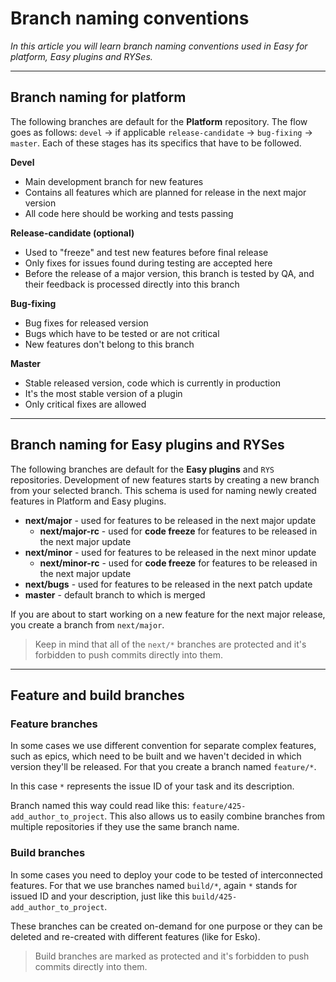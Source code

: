 # Branch naming conventions

*In this article you will learn branch naming conventions used in Easy for platform, Easy plugins and RYSes.*

---

## Branch naming for platform

The following branches are default for the **Platform** repository. The flow goes as follows: `devel` -> if applicable `release-candidate` -> `bug-fixing` -> `master`.
Each of these stages has its specifics that have to be followed.

**Devel**
- Main development branch for new features
- Contains all features which are planned for release in the next major version
- All code here should be working and tests passing

**Release-candidate (optional)**
- Used to "freeze" and test new features before final release
- Only fixes for issues found during testing are accepted here
- Before the release of a major version, this branch is tested by QA, and their feedback is processed directly into this branch

**Bug-fixing**
- Bug fixes for released version
- Bugs which have to be tested or are not critical
- New features don't belong to this branch

**Master**
- Stable released version, code which is currently in production
- It's the most stable version of a plugin
- Only critical fixes are allowed

---

## Branch naming for Easy plugins and RYSes
The following branches are default for the **Easy plugins** and `RYS` repositories. Development of new features starts by creating a new branch from your selected branch. This schema is used for naming newly created features in Platform and Easy plugins.
- **next/major** - used for features to be released in the next major update
    - **next/major-rc** - used for **code freeze** for features to be released in the next major update
- **next/minor** - used for features to be released in the next minor update
    - **next/minor-rc** - used for **code freeze** for features to be released in the next major update
- **next/bugs** - used for features to be released in the next patch update
- **master** - default branch to which is merged

If you are about to start working on a new feature for the next major release, you create a branch from `next/major`.

> Keep in mind that all of the `next/*` branches are protected and it's forbidden to push commits directly into them.

---

## Feature and build branches

### Feature branches
In some cases we use different convention for separate complex features, such as epics, which need to be built and we haven't decided in which version they'll be released.
For that you create a branch named `feature/*`.

In this case `*` represents the issue ID of your task and its description.

Branch named this way could read like this: `feature/425-add_author_to_project`.
This also allows us to easily combine branches from multiple repositories if they use the same branch name.

### Build branches
In some cases you need to deploy your code to be tested of interconnected features. For that we use branches named `build/*`, again `*` stands for issued ID and your description, just like this `build/425-add_author_to_project`.

These branches can be created on-demand for one purpose or they can be deleted and re-created with different features (like for Esko).

<!-- theme: warning -->
> Build branches are marked as protected and it's forbidden to push commits directly into them.
